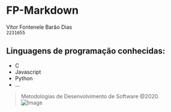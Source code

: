 # FP-Markdown
Vítor Fontenele Barão Dias
\
``2231655``
## Linguagens de programação conhecidas:
- C
- Javascript
- Python
- ...
> Metodologias de Desenvolvimento de Software @2020.
\
![Image](https://eduportugal.eu/wp-content/uploads/2017/08/eduportugal_ipleiria_n.jpg)

